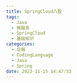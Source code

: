 ```yaml
---
title: SpringCloud八股
tags:
  - Java
  - 微服务
  - SpringCloud
  - 基础知识
categories:
  - 后端
  - CodingLanguage
  - Java
  - Spring
date: 2023-11-15 14:47:53
---
```

